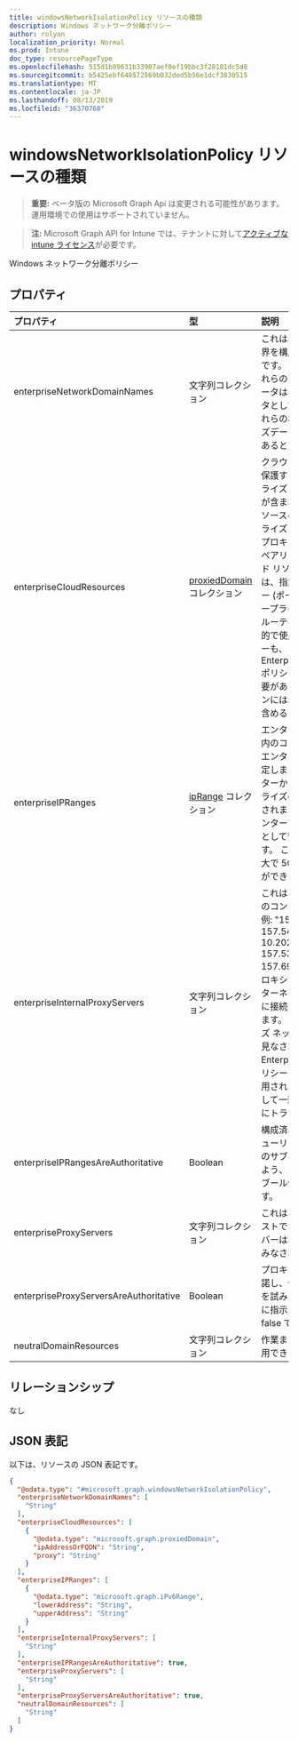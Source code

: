 ```yaml
---
title: windowsNetworkIsolationPolicy リソースの種類
description: Windows ネットワーク分離ポリシー
author: rolyon
localization_priority: Normal
ms.prod: Intune
doc_type: resourcePageType
ms.openlocfilehash: 515d1b89631b33907aef0ef19bbc3f28181dc5d8
ms.sourcegitcommit: b5425ebf648572569b032ded5b56e1dcf3830515
ms.translationtype: MT
ms.contentlocale: ja-JP
ms.lasthandoff: 08/13/2019
ms.locfileid: "36370768"
---
```

# <a name="windowsnetworkisolationpolicy-resource-type"></a>windowsNetworkIsolationPolicy リソースの種類

> **重要:** ベータ版の Microsoft Graph Api は変更される可能性があります。運用環境での使用はサポートされていません。

> **注:** Microsoft Graph API for Intune では、テナントに対して[アクティブな intune ライセンス](https://go.microsoft.com/fwlink/?linkid=839381)が必要です。

Windows ネットワーク分離ポリシー

## <a name="properties"></a>プロパティ
|プロパティ|型|説明|
|:---|:---|:---|
|enterpriseNetworkDomainNames|文字列コレクション|これは、エンタープライズの境界を構成するドメインのリストです。 デバイスに送信されるこれらのドメインのいずれかのデータは、エンタープライズデータとして保護されています。 これらの場所は、エンタープライズデータの共有先として安全であると見なされます。|
|enterpriseCloudResources|[proxiedDomain](../resources/intune-shared-proxieddomain.md) コレクション|クラウドでホストされている、保護する必要があるエンタープライズリソースドメインの一覧が含まれています。 これらのリソースへの接続は、エンタープライズ データと見なされます。 プロキシがクラウド リソースとペアリング済みの場合、クラウド リソースへのトラフィックは、指定されたプロキシ サーバー (ポート 80) を介してエンタープライズ ネットワーク経由でルーティングされます。 この目的で使用されるプロキシサーバーも、EnterpriseInternalProxyServers ポリシーを使用して構成する必要があります。 このコレクションには、最大で 500 個の要素を含めることができます。|
|enterpriseIPRanges|[ipRange](../resources/intune-shared-iprange.md) コレクション|エンタープライズ ネットワーク内のコンピューターを定義するエンタープライズ IP の範囲を設定します。 これらのコンピューターからのデータはエンタープライズの一部と見なされ、保護されます。 これらの場所は、エンタープライズデータの共有先として安全であると見なされます。 このコレクションには、最大で 500 個の要素を含めることができます。|
|enterpriseInternalProxyServers|文字列コレクション|これは、内部プロキシ サーバーのコンマ区切りのリストです。 例: "157.54.14.28, 157.54.11.118, 10.202.14.167, 157.53.14.163, 157.69.210.59"。 これらのプロキシは、管理者により、インターネット上の特定のリソースに接続するように構成されています。 それらはエンタープライズ ネットワークの場所にあると見なされます。 プロキシは、EnterpriseCloudResources ポリシーを構成する場合にのみ使用され、これらのプロキシを介して一致するクラウドリソースにトラフィックを強制します。|
|enterpriseIPRangesAreAuthoritative|Boolean|構成済みのリストを承諾し、ヒューリスティックを使用した他のサブネットの検索を行わないよう、クライアントに指示するブール値。 既定値は false です。|
|enterpriseProxyServers|文字列コレクション|これは、プロキシ サーバーのリストです。 この一覧にないサーバーは、非エンタープライズとみなされます。|
|enterpriseProxyServersAreAuthoritative|Boolean|プロキシの構成済みリストを承諾し、他の作業プロキシの検出を試みないよう、クライアントに指示するブール値。 既定値は false です|
|neutralDomainResources|文字列コレクション|作業または個人のリソースに使用できるドメイン名のリスト。|

## <a name="relationships"></a>リレーションシップ
なし

## <a name="json-representation"></a>JSON 表記
以下は、リソースの JSON 表記です。
<!-- {
  "blockType": "resource",
  "@odata.type": "microsoft.graph.windowsNetworkIsolationPolicy"
}
-->
``` json
{
  "@odata.type": "#microsoft.graph.windowsNetworkIsolationPolicy",
  "enterpriseNetworkDomainNames": [
    "String"
  ],
  "enterpriseCloudResources": [
    {
      "@odata.type": "microsoft.graph.proxiedDomain",
      "ipAddressOrFQDN": "String",
      "proxy": "String"
    }
  ],
  "enterpriseIPRanges": [
    {
      "@odata.type": "microsoft.graph.iPv6Range",
      "lowerAddress": "String",
      "upperAddress": "String"
    }
  ],
  "enterpriseInternalProxyServers": [
    "String"
  ],
  "enterpriseIPRangesAreAuthoritative": true,
  "enterpriseProxyServers": [
    "String"
  ],
  "enterpriseProxyServersAreAuthoritative": true,
  "neutralDomainResources": [
    "String"
  ]
}
```



